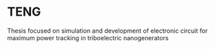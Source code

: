 # TENG
Thesis focused on simulation and development of electronic circuit for maximum power tracking in triboelectric nanogenerators
